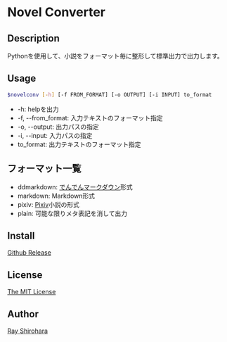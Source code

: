 # Novel Converter

## Description

Pythonを使用して、小説をフォーマット毎に整形して標準出力で出力します。

## Usage

```bash
$novelconv [-h] [-f FROM_FORMAT] [-o OUTPUT] [-i INPUT] to_format
```

- -h: helpを出力
- -f, --from_format: 入力テキストのフォーマット指定
- -o, --output: 出力パスの指定
- -i, --input: 入力パスの指定
- to_format: 出力テキストのフォーマット指定

## フォーマット一覧

- ddmarkdown: [でんでんマークダウン](https://conv.denshochan.com/markdown)形式
- markdown: Markdown形式
- pixiv: [Pixiv](http://pixiv.net/novel)小説の形式
- plain: 可能な限りメタ表記を消して出力

## Install

[Github Release](https://github.com/RShirohara/NovelConvertor/releases)

## License

[The MIT License](./LICENSE)

## Author

[Ray Shirohara](https://github.com/RShirohara/)
